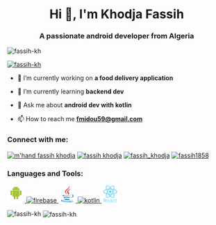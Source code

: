 <h1 align="center">Hi 👋, I'm Khodja Fassih</h1>
<h3 align="center">A passionate android developer from Algeria</h3>

<p align="left"> <img src="https://komarev.com/ghpvc/?username=fassih-kh&label=Profile%20views&color=0e75b6&style=flat" alt="fassih-kh" /> </p>

<p align="left"> <a href="https://github.com/ryo-ma/github-profile-trophy"><img src="https://github-profile-trophy.vercel.app/?username=fassih-kh" alt="fassih-kh" /></a> </p>

- 🔭 I’m currently working on **a food delivery application**

- 🌱 I’m currently learning **backend dev**

- 💬 Ask me about **android dev with kotlin**

- 📫 How to reach me **fmidou59@gmail.com**

<h3 align="left">Connect with me:</h3>
<p align="left">
<a href="https://linkedin.com/in/m'hand fassih khodja" target="blank"><img align="center" src="https://raw.githubusercontent.com/rahuldkjain/github-profile-readme-generator/master/src/images/icons/Social/linked-in-alt.svg" alt="m'hand fassih khodja" height="30" width="40" /></a>
<a href="https://fb.com/fassih khodja" target="blank"><img align="center" src="https://raw.githubusercontent.com/rahuldkjain/github-profile-readme-generator/master/src/images/icons/Social/facebook.svg" alt="fassih khodja" height="30" width="40" /></a>
<a href="https://instagram.com/fassih_khodja" target="blank"><img align="center" src="https://raw.githubusercontent.com/rahuldkjain/github-profile-readme-generator/master/src/images/icons/Social/instagram.svg" alt="fassih_khodja" height="30" width="40" /></a>
<a href="https://discord.gg/fassih1858" target="blank"><img align="center" src="https://raw.githubusercontent.com/rahuldkjain/github-profile-readme-generator/master/src/images/icons/Social/discord.svg" alt="fassih1858" height="30" width="40" /></a>
</p>

<h3 align="left">Languages and Tools:</h3>
<p align="left"> <a href="https://developer.android.com" target="_blank" rel="noreferrer"> <img src="https://raw.githubusercontent.com/devicons/devicon/master/icons/android/android-original-wordmark.svg" alt="android" width="40" height="40"/> </a> <a href="https://firebase.google.com/" target="_blank" rel="noreferrer"> <img src="https://www.vectorlogo.zone/logos/firebase/firebase-icon.svg" alt="firebase" width="40" height="40"/> </a> <a href="https://www.java.com" target="_blank" rel="noreferrer"> <img src="https://raw.githubusercontent.com/devicons/devicon/master/icons/java/java-original.svg" alt="java" width="40" height="40"/> </a> <a href="https://kotlinlang.org" target="_blank" rel="noreferrer"> <img src="https://www.vectorlogo.zone/logos/kotlinlang/kotlinlang-icon.svg" alt="kotlin" width="40" height="40"/> </a> <a href="https://reactjs.org/" target="_blank" rel="noreferrer"> <img src="https://raw.githubusercontent.com/devicons/devicon/master/icons/react/react-original-wordmark.svg" alt="react" width="40" height="40"/> </a> </p>

<p><img align="left" src="https://github-readme-stats.vercel.app/api/top-langs?username=fassih-kh&show_icons=true&locale=en&layout=compact" alt="fassih-kh" /></p>

<p>&nbsp;<img align="center" src="https://github-readme-stats.vercel.app/api?username=fassih-kh&show_icons=true&locale=en" alt="fassih-kh" /></p>
